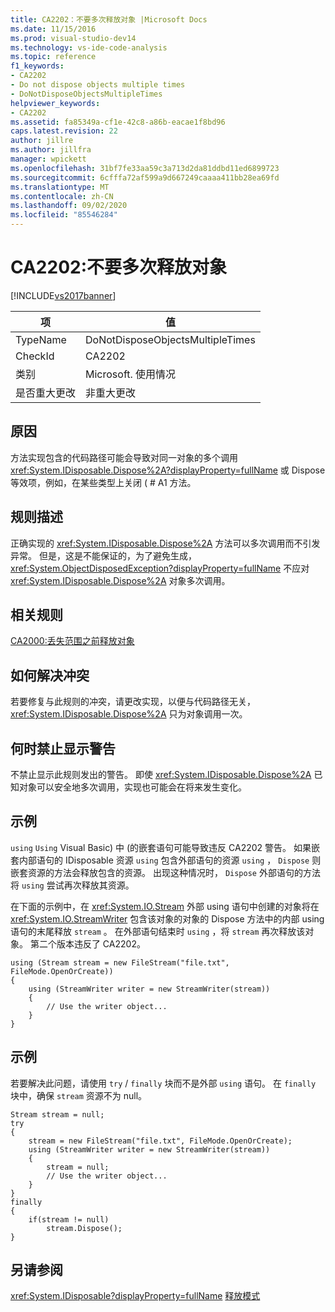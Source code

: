 ```yaml
---
title: CA2202：不要多次释放对象 |Microsoft Docs
ms.date: 11/15/2016
ms.prod: visual-studio-dev14
ms.technology: vs-ide-code-analysis
ms.topic: reference
f1_keywords:
- CA2202
- Do not dispose objects multiple times
- DoNotDisposeObjectsMultipleTimes
helpviewer_keywords:
- CA2202
ms.assetid: fa85349a-cf1e-42c8-a86b-eacae1f8bd96
caps.latest.revision: 22
author: jillre
ms.author: jillfra
manager: wpickett
ms.openlocfilehash: 31bf7fe33aa59c3a713d2da81ddbd11ed6899723
ms.sourcegitcommit: 6cfffa72af599a9d667249caaaa411bb28ea69fd
ms.translationtype: MT
ms.contentlocale: zh-CN
ms.lasthandoff: 09/02/2020
ms.locfileid: "85546284"
---
```

# <a name="ca2202-do-not-dispose-objects-multiple-times"></a>CA2202:不要多次释放对象
[!INCLUDE[vs2017banner](../includes/vs2017banner.md)]

|项|值|
|-|-|
|TypeName|DoNotDisposeObjectsMultipleTimes|
|CheckId|CA2202|
|类别|Microsoft. 使用情况|
|是否重大更改|非重大更改|

## <a name="cause"></a>原因
 方法实现包含的代码路径可能会导致对同一对象的多个调用 <xref:System.IDisposable.Dispose%2A?displayProperty=fullName> 或 Dispose 等效项，例如，在某些类型上关闭 ( # A1 方法。

## <a name="rule-description"></a>规则描述
 正确实现的 <xref:System.IDisposable.Dispose%2A> 方法可以多次调用而不引发异常。 但是，这是不能保证的，为了避免生成， <xref:System.ObjectDisposedException?displayProperty=fullName> 不应对 <xref:System.IDisposable.Dispose%2A> 对象多次调用。

## <a name="related-rules"></a>相关规则
 [CA2000:丢失范围之前释放对象](../code-quality/ca2000-dispose-objects-before-losing-scope.md)

## <a name="how-to-fix-violations"></a>如何解决冲突
 若要修复与此规则的冲突，请更改实现，以便与代码路径无关， <xref:System.IDisposable.Dispose%2A> 只为对象调用一次。

## <a name="when-to-suppress-warnings"></a>何时禁止显示警告
 不禁止显示此规则发出的警告。 即使 <xref:System.IDisposable.Dispose%2A> 已知对象可以安全地多次调用，实现也可能会在将来发生变化。

## <a name="example"></a>示例
 `using` `Using` Visual Basic) 中 (的嵌套语句可能导致违反 CA2202 警告。 如果嵌套内部语句的 IDisposable 资源 `using` 包含外部语句的资源 `using` ， `Dispose` 则嵌套资源的方法会释放包含的资源。 出现这种情况时， `Dispose` 外部语句的方法将 `using` 尝试再次释放其资源。

 在下面的示例中，在 <xref:System.IO.Stream> 外部 using 语句中创建的对象将在 <xref:System.IO.StreamWriter> 包含该对象的对象的 Dispose 方法中的内部 using 语句的末尾释放 `stream` 。 在外部语句结束时 `using` ，将 `stream` 再次释放该对象。 第二个版本违反了 CA2202。

```
using (Stream stream = new FileStream("file.txt", FileMode.OpenOrCreate))
{
    using (StreamWriter writer = new StreamWriter(stream))
    {
        // Use the writer object...
    }
}
```

## <a name="example"></a>示例
 若要解决此问题，请使用 `try` / `finally` 块而不是外部 `using` 语句。 在 `finally` 块中，确保 `stream` 资源不为 null。

```
Stream stream = null;
try
{
    stream = new FileStream("file.txt", FileMode.OpenOrCreate);
    using (StreamWriter writer = new StreamWriter(stream))
    {
        stream = null;
        // Use the writer object...
    }
}
finally
{
    if(stream != null)
        stream.Dispose();
}
```

## <a name="see-also"></a>另请参阅
 <xref:System.IDisposable?displayProperty=fullName> [释放模式](https://msdn.microsoft.com/library/31a6c13b-d6a2-492b-9a9f-e5238c983bcb)
